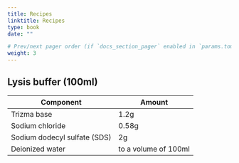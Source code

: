 ```yaml
---
title: Recipes
linktitle: Recipes
type: book
date: ""

# Prev/next pager order (if `docs_section_pager` enabled in `params.toml`)
weight: 3
---
```




## Lysis buffer (100ml)

| Component                    | Amount               |
| ---------------------------- | -------------------- |
| Trizma base                  | 1.2g                 |
| Sodium chloride              | 0.58g                |
| Sodium dodecyl sulfate (SDS) | 2g                   |
| Deionized water              | to a volume of 100ml |

